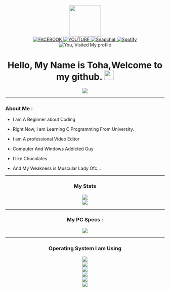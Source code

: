 <div id="header" align="center">
  <img src="https://media.giphy.com/media/M9gbBd9nbDrOTu1Mqx/giphy.gif" width="100"/>
<div id="badges">
  <a href="www.facebook.com/TohaAE2019">
  <img src="https://img.shields.io/badge/Facebook-1877F2?style=for-the-badge&logo=facebook&logoColor=white" alt="FACEBOOK"/>
  </a>
  <a href="www.youtube.com/TohaAbdullah">
  <img src="https://img.shields.io/badge/YouTube-red?style=for-the-badge&logo=youtube&logoColor=white" alt="YOUTUBE"/>
  </a>
  <a href="www.snapchat.com/add/TohaABDSys">
  <img src="https://img.shields.io/badge/Snapchat-FFFC00?style=for-the-badge&logo=snapchat&logoColor=white" alt="Snapchat"/>
  </a>
    <a href="www.https://open.spotify.com/user/7rqo40pbyo1iaj8crtmzvrpy2">
  <img src="https://img.shields.io/badge/Spotify-1ED760?&style=for-the-badge&logo=spotify&logoColor=white" alt="Spotify"/>
  </a>
  <div align="center">
  <img src="https://komarev.com/ghpvc/?username=TohaAbdullah8642&style=flat-square&color=blue" alt="You, Visited My profile"/>
  <h1>
  Hello, My Name is Toha,Welcome to my github.
  <img src="https://media.giphy.com/media/hvRJCLFzcasrR4ia7z/giphy.gif" width="30px"/>
</h1>
  <div align="center">
  <img src="https://media.discordapp.net/attachments/1034758288228745226/1034758602281472000/Untitled-1_copy10.png"/>
</div>
  
  ---
  
<div id="header" align="Left">

###  About Me :
  
- I am A Beginner about Coding 
  
- Right Now, I am Learning C Programming From University. 
  
- I am A professional Video Editor
  
- Computer And Windows Addicted Guy
  
- I like Chocolates 
  
- And My Weakness is Muscular Lady Ofc...
  
</div>

  ---

### My Stats

  <div align="center">
  <img src="https://github-readme-stats.vercel.app/api?username=TohaAbdullah8642&theme=blue-green"/>
</div>

  <div align="center">
  <img src="https://github-readme-stats.vercel.app/api/top-langs/?username=TohaAbdullah8642&theme=blue-green"/>
</div>
  
  ---

### My PC Specs : 
  
 <div align="center">
  <img src="https://media.discordapp.net/attachments/578955768666128406/964089088175120404/unknown.png"/>
</div>

  ---
  
 ### Operating System I am Using
  
  <div align="center">
  <img src="https://img.shields.io/badge/Android-3DDC84?style=for-the-badge&logo=android&logoColor=white"/>
  </div>
  <div align="center">
  <img src="https://media.discordapp.net/attachments/696814188076466247/1011880330749296650/Screenshot_20220824-120652_Lawnchair.png?width=431&height=933"/>
  </div>
  
  <div align="center">
  <img src="https://img.shields.io/badge/iOS-000000?style=for-the-badge&logo=ios&logoColor=white"/>
  </div>
  <div align="center">
  <img src="https://media.discordapp.net/attachments/1034758288228745226/1034763239181008926/unknown.png"/>
  </div>
  
  <div align="center">
  <img src="https://img.shields.io/badge/Windows-0078D6?style=for-the-badge&logo=windows&logoColor=white"/>
  </div>
  <div align="center">
  <img src="https://media.discordapp.net/attachments/696814188076466247/1019222348840316990/unknown.png?width=1080&height=1080"/>
  </div>
  
  
  
  
  
  
  
  
